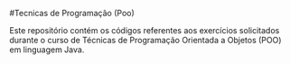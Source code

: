 #Tecnicas de Programação (Poo)

Este repositório contém os códigos referentes aos exercícios solicitados durante o curso de Técnicas de Programação Orientada a Objetos (POO) em linguagem Java.
